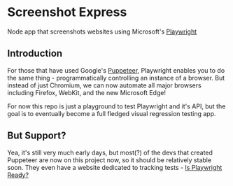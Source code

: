 # Screenshot Express
Node app that screenshots websites using Microsoft's [Playwright](https://github.com/microsoft/playwright)

## Introduction
For those that have used Google's [Puppeteer](https://pptr.dev/), Playwright enables you to do the same thing - programmatically controlling an instance of a browser. But instead of just Chromium, we can now automate all major browsers including Firefox, WebKit, and the new Microsoft Edge!

For now this repo is just a playground to test Playwright and it's API, but the goal is to eventually become a full fledged visual regression testing app.

## But Support?
Yea, it's still very much early days, but most(?) of the devs that created Puppeteer are now on this project now, so it should be relatively stable soon. They even have a website dedicated to tracking tests - [Is Playwright Ready?](https://aslushnikov.github.io/isplaywrightready/)